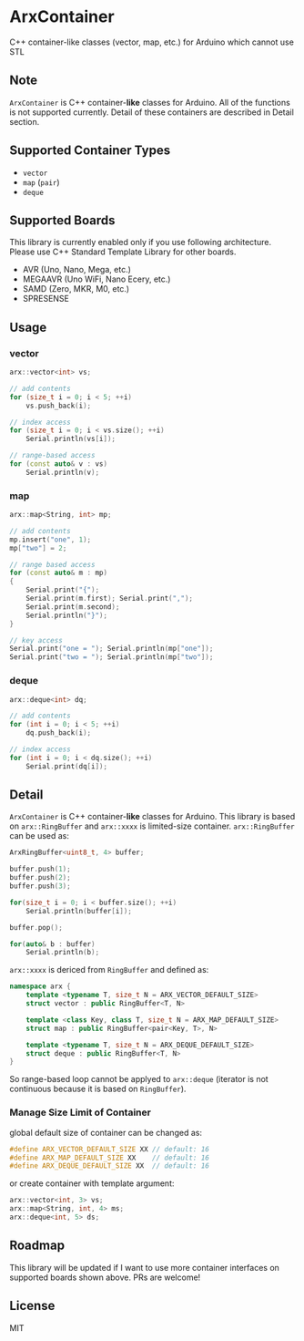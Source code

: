 # ArxContainer

C++ container-like classes (vector, map, etc.) for Arduino which cannot use STL

## Note

`ArxContainer` is C++ container-__like__ classes for Arduino.
All of the functions is not supported currently.
Detail of these containers are described in Detail section.

## Supported Container Types

- `vector`
- `map` (`pair`)
- `deque`


## Supported Boards

This library is currently enabled only if you use following architecture.
Please use C++ Standard Template Library for other boards.

- AVR (Uno, Nano, Mega, etc.)
- MEGAAVR (Uno WiFi, Nano Ecery, etc.)
- SAMD (Zero, MKR, M0, etc.)
- SPRESENSE




## Usage

### vector

```C++
arx::vector<int> vs;

// add contents
for (size_t i = 0; i < 5; ++i)
    vs.push_back(i);

// index access
for (size_t i = 0; i < vs.size(); ++i)
    Serial.println(vs[i]);

// range-based access
for (const auto& v : vs)
    Serial.println(v);
```

### map

``` C++
arx::map<String, int> mp;

// add contents
mp.insert("one", 1);
mp["two"] = 2;

// range based access
for (const auto& m : mp)
{
    Serial.print("{");
    Serial.print(m.first); Serial.print(",");
    Serial.print(m.second);
    Serial.println("}");
}

// key access
Serial.print("one = "); Serial.println(mp["one"]);
Serial.print("two = "); Serial.println(mp["two"]);
```

### deque

```C++
arx::deque<int> dq;

// add contents
for (int i = 0; i < 5; ++i)
    dq.push_back(i);

// index access
for (int i = 0; i < dq.size(); ++i)
    Serial.print(dq[i]);
```


## Detail

`ArxContainer` is C++ container-__like__ classes for Arduino.
This library is based on `arx::RingBuffer` and `arx::xxxx` is limited-size container.
`arx::RingBuffer` can be used as:

```C++
ArxRingBuffer<uint8_t, 4> buffer;

buffer.push(1);
buffer.push(2);
buffer.push(3);

for(size_t i = 0; i < buffer.size(); ++i)
    Serial.println(buffer[i]);

buffer.pop();

for(auto& b : buffer)
    Serial.println(b);
```

`arx::xxxx` is dericed from `RingBuffer` and defined as:

``` C++
namespace arx {
    template <typename T, size_t N = ARX_VECTOR_DEFAULT_SIZE>
    struct vector : public RingBuffer<T, N>

    template <class Key, class T, size_t N = ARX_MAP_DEFAULT_SIZE>
    struct map : public RingBuffer<pair<Key, T>, N>

    template <typename T, size_t N = ARX_DEQUE_DEFAULT_SIZE>
    struct deque : public RingBuffer<T, N>
}
```

So range-based loop cannot be applyed to `arx::deque` (iterator is not continuous because it is based on `RingBuffer`).


### Manage Size Limit of Container

global default size of container can be changed as:

``` C++
#define ARX_VECTOR_DEFAULT_SIZE XX // default: 16
#define ARX_MAP_DEFAULT_SIZE XX    // default: 16
#define ARX_DEQUE_DEFAULT_SIZE XX  // default: 16
```

or create container with template argument:

``` C++
arx::vector<int, 3> vs;
arx::map<String, int, 4> ms;
arx::deque<int, 5> ds;
```

## Roadmap

This library will be updated if I want to use more container interfaces on supported boards shown above.
PRs are welcome!


## License

MIT
